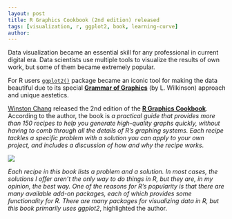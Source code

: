 ```yaml
---
layout: post
title: R Graphics Cookbook (2nd edition) released
tags: [visualization, r, ggplot2, book, learning-curve]
author:
---
```


Data visualization became an essential skill for any professional in current digital era. Data scientists use multiple tools to visualize 
the results of own work, but some of them became extremely popular.

For R users [`ggplot2()`](https://ggplot2.tidyverse.org/) package became an iconic tool for making the data beautiful due to its special 
[**Grammar of Graphics**](https://www.amazon.com/Grammar-Graphics-Statistics-Computing/dp/0387245448) (by L. Wilkinson) approach
and unique aestetics.

[Winston Chang](@winston_chang) released the 2nd edition of the [**R Graphics Cookbook**](https://r-graphics.org/index.html). 
According to the author, the book is _a practical guide that provides more than 150 recipes to help you generate high-quality graphs 
quickly, without having to comb through all the details of R’s graphing systems. Each recipe tackles a specific problem with a 
solution you can apply to your own project, and includes a discussion of how and why the recipe works._

![](https://r-graphics.org/cover.jpg)

_Each recipe in this book lists a problem and a solution. In most cases, the solutions I offer aren’t the only way to do things in R, 
but they are, in my opinion, the best way. One of the reasons for R’s popularity is that there are many available add-on packages, 
each of which provides some functionality for R. There are many packages for visualizing data in R, but this book primarily 
uses ggplot2_, highlighted the author. 
